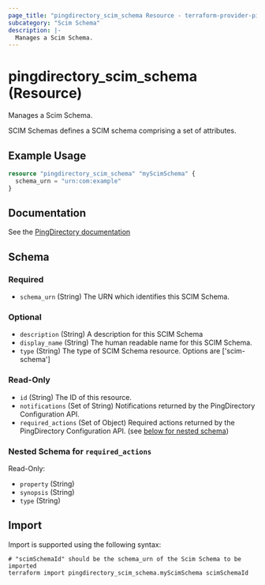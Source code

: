 ```yaml
---
page_title: "pingdirectory_scim_schema Resource - terraform-provider-pingdirectory"
subcategory: "Scim Schema"
description: |-
  Manages a Scim Schema.
---
```


# pingdirectory_scim_schema (Resource)

Manages a Scim Schema.

SCIM Schemas defines a SCIM schema comprising a set of attributes.

## Example Usage

```terraform
resource "pingdirectory_scim_schema" "myScimSchema" {
  schema_urn = "urn:com:example"
}
```

## Documentation
See the [PingDirectory documentation](https://docs.pingidentity.com/r/en-us/pingdirectory-93/pd_proxy_config_ldap_mapped_scim_resource_type)

<!-- schema generated by tfplugindocs -->
## Schema

### Required

- `schema_urn` (String) The URN which identifies this SCIM Schema.

### Optional

- `description` (String) A description for this SCIM Schema
- `display_name` (String) The human readable name for this SCIM Schema.
- `type` (String) The type of SCIM Schema resource. Options are ['scim-schema']

### Read-Only

- `id` (String) The ID of this resource.
- `notifications` (Set of String) Notifications returned by the PingDirectory Configuration API.
- `required_actions` (Set of Object) Required actions returned by the PingDirectory Configuration API. (see [below for nested schema](#nestedatt--required_actions))

<a id="nestedatt--required_actions"></a>
### Nested Schema for `required_actions`

Read-Only:

- `property` (String)
- `synopsis` (String)
- `type` (String)

## Import

Import is supported using the following syntax:

```shell
# "scimSchemaId" should be the schema_urn of the Scim Schema to be imported
terraform import pingdirectory_scim_schema.myScimSchema scimSchemaId
```

